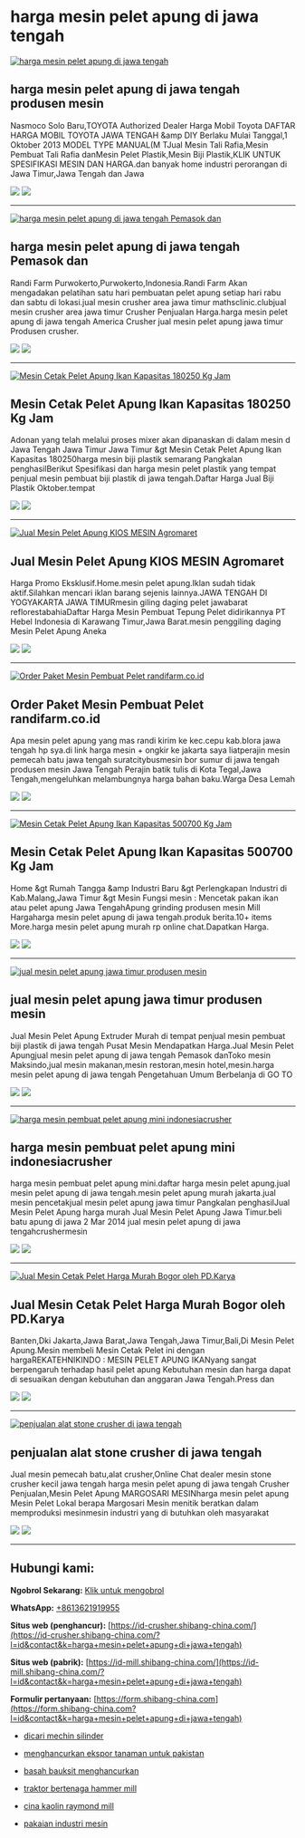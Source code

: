 # harga mesin pelet apung di jawa tengah

<a href="https://swt.shibang-china.com/?l=id&img&k=harga+mesin+pelet+apung+di+jawa+tengah" target="_blank">![harga mesin pelet apung di jawa tengah](http://static.shibang-china.com/all-800x300/123.jpg)</a>

## harga mesin pelet apung di jawa tengah produsen mesin
Nasmoco Solo Baru,TOYOTA Authorized Dealer Harga Mobil Toyota DAFTAR HARGA MOBIL TOYOTA JAWA TENGAH &amp DIY Berlaku Mulai Tanggal,1 Oktober 2013 MODEL TYPE MANUAL(M TJual Mesin Tali Rafia,Mesin Pembuat Tali Rafia danMesin Pelet Plastik,Mesin Biji Plastik,KLIK UNTUK SPESIFIKASI MESIN DAN HARGA.dan banyak home industri perorangan di Jawa Timur,Jawa Tengah dan Jawa


<a href="https://whatsapp.shibangsoft.com/WhatsApp.php" target="_blank" title="WhatsApp">![](http://static.shibang-china.com/icon/whatsapp.png)</a> <a href="https://swt.shibang-china.com/?l=id&icon&k=harga+mesin+pelet+apung+di+jawa+tengah" target="_blank">![](http://static.shibang-china.com/icon/chat-id.png)</a>

---

<a href="https://swt.shibang-china.com/?l=id&img&k=harga+mesin+pelet+apung+di+jawa+tengah" target="_blank">![harga mesin pelet apung di jawa tengah Pemasok dan](http://static.shibang-china.com/all-800x300/1355.jpg)</a>

## harga mesin pelet apung di jawa tengah Pemasok dan
Randi Farm Purwokerto,Purwokerto,Indonesia.Randi Farm Akan mengadakan pelatihan satu hari pembuatan pelet apung setiap hari rabu dan sabtu di lokasi.jual mesin crusher area jawa timur mathsclinic.clubjual mesin crusher area jawa timur Crusher Penjualan Harga.harga mesin pelet apung di jawa tengah America Crusher jual mesin pelet apung jawa timur Produsen crusher.


<a href="https://whatsapp.shibangsoft.com/WhatsApp.php" target="_blank" title="WhatsApp">![](http://static.shibang-china.com/icon/whatsapp.png)</a> <a href="https://swt.shibang-china.com/?l=id&icon&k=harga+mesin+pelet+apung+di+jawa+tengah" target="_blank">![](http://static.shibang-china.com/icon/chat-id.png)</a>

---

<a href="https://swt.shibang-china.com/?l=id&img&k=harga+mesin+pelet+apung+di+jawa+tengah" target="_blank">![Mesin Cetak Pelet Apung Ikan Kapasitas 180250 Kg Jam](http://static.shibang-china.com/all-800x300/1170.jpg)</a>

## Mesin Cetak Pelet Apung Ikan Kapasitas 180250 Kg Jam
Adonan yang telah melalui proses mixer akan dipanaskan di dalam mesin d Jawa Tengah Jawa Timur Jawa Timur &gt Mesin Cetak Pelet Apung Ikan Kapasitas 180250harga mesin biji plastik semarang Pangkalan penghasilBerikut Spesifikasi dan harga mesin pelet plastik yang tempat penjual mesin pembuat biji plastik di jawa tengah.Daftar Harga Jual Biji Plastik Oktober.tempat


<a href="https://whatsapp.shibangsoft.com/WhatsApp.php" target="_blank" title="WhatsApp">![](http://static.shibang-china.com/icon/whatsapp.png)</a> <a href="https://swt.shibang-china.com/?l=id&icon&k=harga+mesin+pelet+apung+di+jawa+tengah" target="_blank">![](http://static.shibang-china.com/icon/chat-id.png)</a>

---

<a href="https://swt.shibang-china.com/?l=id&img&k=harga+mesin+pelet+apung+di+jawa+tengah" target="_blank">![Jual Mesin Pelet Apung KIOS MESIN Agromaret](http://static.shibang-china.com/all-800x300/1293.jpg)</a>

## Jual Mesin Pelet Apung KIOS MESIN Agromaret
Harga Promo Eksklusif.Home.mesin pelet apung.Iklan sudah tidak aktif.Silahkan mencari iklan barang sejenis lainnya.JAWA TENGAH DI YOGYAKARTA JAWA TIMURmesin giling daging pelet jawabarat reflorestabahiaDaftar Harga Mesin Pembuat Tepung Pelet didirikannya PT Hebel Indonesia di Karawang Timur,Jawa Barat.mesin penggiling daging Mesin Pelet Apung Aneka


<a href="https://whatsapp.shibangsoft.com/WhatsApp.php" target="_blank" title="WhatsApp">![](http://static.shibang-china.com/icon/whatsapp.png)</a> <a href="https://swt.shibang-china.com/?l=id&icon&k=harga+mesin+pelet+apung+di+jawa+tengah" target="_blank">![](http://static.shibang-china.com/icon/chat-id.png)</a>

---

<a href="https://swt.shibang-china.com/?l=id&img&k=harga+mesin+pelet+apung+di+jawa+tengah" target="_blank">![Order Paket Mesin Pembuat Pelet randifarm.co.id](http://static.shibang-china.com/all-800x300/1115.jpg)</a>

## Order Paket Mesin Pembuat Pelet randifarm.co.id
Apa mesin pelet apung yang mas randi kirim ke kec.cepu kab.blora jawa tengah hp sya.di link harga mesin + ongkir ke jakarta saya liatperajin mesin pemecah batu jawa tengah suratcitybusmesin bor sumur di jawa tengah produsen mesin Jawa Tengah Perajin batik tulis di Kota Tegal,Jawa Tengah,mengeluhkan melambungnya harga bahan baku.Warga Desa Lemah


<a href="https://whatsapp.shibangsoft.com/WhatsApp.php" target="_blank" title="WhatsApp">![](http://static.shibang-china.com/icon/whatsapp.png)</a> <a href="https://swt.shibang-china.com/?l=id&icon&k=harga+mesin+pelet+apung+di+jawa+tengah" target="_blank">![](http://static.shibang-china.com/icon/chat-id.png)</a>

---

<a href="https://swt.shibang-china.com/?l=id&img&k=harga+mesin+pelet+apung+di+jawa+tengah" target="_blank">![Mesin Cetak Pelet Apung Ikan Kapasitas 500700 Kg Jam](http://static.shibang-china.com/all-800x300/19.jpg)</a>

## Mesin Cetak Pelet Apung Ikan Kapasitas 500700 Kg Jam
Home &gt Rumah Tangga &amp Industri Baru &gt Perlengkapan Industri di Kab.Malang,Jawa Timur &gt Mesin Fungsi mesin : Mencetak pakan ikan atau pelet apung Jawa TengahApung grinding produsen mesin Mill Hargaharga mesin pelet apung di jawa tengah.produk berita.10+ items More.harga mesin pelet apung murah rp online chat.Dapatkan Harga.


<a href="https://whatsapp.shibangsoft.com/WhatsApp.php" target="_blank" title="WhatsApp">![](http://static.shibang-china.com/icon/whatsapp.png)</a> <a href="https://swt.shibang-china.com/?l=id&icon&k=harga+mesin+pelet+apung+di+jawa+tengah" target="_blank">![](http://static.shibang-china.com/icon/chat-id.png)</a>

---

<a href="https://swt.shibang-china.com/?l=id&img&k=harga+mesin+pelet+apung+di+jawa+tengah" target="_blank">![jual mesin pelet apung jawa timur produsen mesin](http://static.shibang-china.com/all-800x300/1019.jpg)</a>

## jual mesin pelet apung jawa timur produsen mesin
Jual Mesin Pelet Apung Extruder Murah di tempat penjual mesin pembuat biji plastik di jawa tengah Pusat Mesin Mendapatkan Harga.Jual Mesin Pelet Apungjual mesin pelet apung di jawa tengah Pemasok danToko mesin Maksindo,jual mesin makanan,mesin restoran,mesin hotel,mesin.harga mesin pelet apung di jawa tengah Pengetahuan Umum Berbelanja di GO TO


<a href="https://whatsapp.shibangsoft.com/WhatsApp.php" target="_blank" title="WhatsApp">![](http://static.shibang-china.com/icon/whatsapp.png)</a> <a href="https://swt.shibang-china.com/?l=id&icon&k=harga+mesin+pelet+apung+di+jawa+tengah" target="_blank">![](http://static.shibang-china.com/icon/chat-id.png)</a>

---

<a href="https://swt.shibang-china.com/?l=id&img&k=harga+mesin+pelet+apung+di+jawa+tengah" target="_blank">![harga mesin pembuat pelet apung mini indonesiacrusher](http://static.shibang-china.com/all-800x300/410.jpg)</a>

## harga mesin pembuat pelet apung mini indonesiacrusher
harga mesin pembuat pelet apung mini.daftar harga mesin pelet apung.jual mesin pelet apung di jawa tengah.mesin pelet apung murah jakarta.jual mesin pencetakjual mesin pelet apung jawa timur Pangkalan penghasilJual Mesin Pelet Apung harga murah Jual Mesin Pelet Apung Jawa Timur.beli batu apung di jawa 2 Mar 2014 jual mesin pelet apung di jawa tengahcrushermesin


<a href="https://whatsapp.shibangsoft.com/WhatsApp.php" target="_blank" title="WhatsApp">![](http://static.shibang-china.com/icon/whatsapp.png)</a> <a href="https://swt.shibang-china.com/?l=id&icon&k=harga+mesin+pelet+apung+di+jawa+tengah" target="_blank">![](http://static.shibang-china.com/icon/chat-id.png)</a>

---

<a href="https://swt.shibang-china.com/?l=id&img&k=harga+mesin+pelet+apung+di+jawa+tengah" target="_blank">![Jual Mesin Cetak Pelet Harga Murah Bogor oleh PD.Karya](http://static.shibang-china.com/all-800x300/112.jpg)</a>

## Jual Mesin Cetak Pelet Harga Murah Bogor oleh PD.Karya
Banten,Dki Jakarta,Jawa Barat,Jawa Tengah,Jawa Timur,Bali,Di Mesin Pelet Apung.Mesin membeli Mesin Cetak Pelet ini dengan hargaREKATEHNIKINDO : MESIN PELET APUNG IKANyang sangat berpengaruh terhadap hasil pelet apung Kebutuhan mesin dan harga dapat di sesuaikan dengan kebutuhan dan anggaran Jawa Tengah.Press dan


<a href="https://whatsapp.shibangsoft.com/WhatsApp.php" target="_blank" title="WhatsApp">![](http://static.shibang-china.com/icon/whatsapp.png)</a> <a href="https://swt.shibang-china.com/?l=id&icon&k=harga+mesin+pelet+apung+di+jawa+tengah" target="_blank">![](http://static.shibang-china.com/icon/chat-id.png)</a>

---

<a href="https://swt.shibang-china.com/?l=id&img&k=harga+mesin+pelet+apung+di+jawa+tengah" target="_blank">![penjualan alat stone crusher di jawa tengah](http://static.shibang-china.com/all-800x300/1020.jpg)</a>

## penjualan alat stone crusher di jawa tengah
Jual mesin pemecah batu,alat crusher,Online Chat dealer mesin stone crusher kecil jawa tengah harga mesin pelet apung di jawa tengah Crusher Penjualan,Mesin Pelet Apung MARGOSARI MESINharga mesin pelet apung Mesin Pelet Lokal berapa Margosari Mesin menitik beratkan dalam memproduksi mesinmesin industri yang di butuhkan oleh masyarakat


<a href="https://whatsapp.shibangsoft.com/WhatsApp.php" target="_blank" title="WhatsApp">![](http://static.shibang-china.com/icon/whatsapp.png)</a> <a href="https://swt.shibang-china.com/?l=id&icon&k=harga+mesin+pelet+apung+di+jawa+tengah" target="_blank">![](http://static.shibang-china.com/icon/chat-id.png)</a>

---
## Hubungi kami:

**Ngobrol Sekarang:** [Klik untuk mengobrol](https://swt.shibang-china.com?l=id&contact&k=harga+mesin+pelet+apung+di+jawa+tengah)

**WhatsApp:**  [+8613621919955](https://whatsapp.shibangsoft.com/WhatsApp.php)

**Situs web (penghancur):** [https://id-crusher.shibang-china.com/](https://id-crusher.shibang-china.com/?l=id&contact&k=harga+mesin+pelet+apung+di+jawa+tengah)

**Situs web (pabrik):** [https://id-mill.shibang-china.com/](https://id-mill.shibang-china.com/?l=id&contact&k=harga+mesin+pelet+apung+di+jawa+tengah)

**Formulir pertanyaan:** [https://form.shibang-china.com](https://form.shibang-china.com?l=id&contact&k=harga+mesin+pelet+apung+di+jawa+tengah)

* [dicari mechin silinder](../31/dicari%20mechin%20silinder.md)

* [menghancurkan ekspor tanaman untuk pakistan](../39/menghancurkan%20ekspor%20tanaman%20untuk%20pakistan.md)

* [basah bauksit menghancurkan](../32/basah%20bauksit%20menghancurkan.md)

* [traktor bertenaga hammer mill](../37/traktor%20bertenaga%20hammer%20mill.md)

* [cina kaolin raymond mill](../31/cina%20kaolin%20raymond%20mill.md)

* [pakaian industri mesin](../37/pakaian%20industri%20mesin.md)
